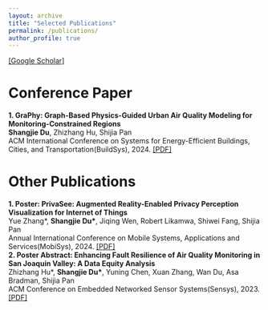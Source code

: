 ```yaml
---
layout: archive
title: "Selected Publications"
permalink: /publications/
author_profile: true
---
```

[\[Google Scholar\]](https://scholar.google.com/citations?user=HfBJSX8AAAAJ&hl=en&oi=ao)
# Conference Paper
**1. GraPhy: Graph-Based Physics-Guided Urban Air Quality Modeling for Monitoring-Constrained Regions**  
**Shangjie Du**, Zhizhang Hu, Shijia Pan  
ACM International Conference on Systems for Energy-Efficient Buildings, Cities, and Transportation(BuildSys), 2024. [\[PDF\]](https://dl.acm.org/doi/pdf/10.1145/3671127.3698169)  

# Other Publications
**1. Poster: PrivaSee: Augmented Reality-Enabled Privacy Perception Visualization for Internet of Things**  
Yue Zhang\*, **Shangjie Du\***, Jiqing Wen, Robert Likamwa, Shiwei Fang, Shijia Pan  
Annual International Conference on Mobile Systems, Applications and Services(MobiSys), 2024. [\[PDF\]](https://dl.acm.org/doi/pdf/10.1145/3643832.3661426)  
**2. Poster Abstract: Enhancing Fault Resilience of Air Quality Monitoring in San Joaquin Valley: A Data Equity Analysis**  
Zhizhang Hu*, **Shangjie Du\***, Yuning Chen, Xuan Zhang, Wan Du, Asa Bradman, Shijia Pan  
ACM Conference on Embedded Networked Sensor Systems(Sensys), 2023. [\[PDF\]](https://dl.acm.org/doi/pdf/10.1145/3625687.3628384)
